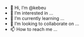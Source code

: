 - 👋 Hi, I’m @kebeu
- 👀 I’m interested in ...
- 🌱 I’m currently learning ...
- 💞️ I’m looking to collaborate on ...
- 📫 How to reach me ...

<!---
kebeu/kebeu is a ✨ special ✨ repository because its `README.md` (this file) appears on your GitHub profile.
You can click the Preview link to take a look at your changes.
--->

